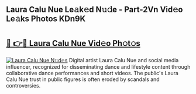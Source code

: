 ## Laura Calu Nue Le𝚊k𝚎d N𝚞𝚍e - Part-2Vn Vid𝚎o Le𝚊ks Photos KDn9K

# <h2><a href="http://fb8p45.evod.top/?m=Laura+Calu+Nue">🔗 👉🔴 Laura Calu Nue Vid𝚎o Ph𝚘t𝚘s</a></h2>

[![Laura Calu Nue N𝚞d𝚎s](https://i.imgur.com/8V9OHl7.gif)](http://fb8p45.evod.top/?m=Laura+Calu+Nue)
Digital artist Laura Calu Nue and social media influencer, recognized for disseminating dance and lifestyle content through collaborative dance performances and short videos. The public's Laura Calu Nue trust in public figures is often eroded by scandals and controversies. 
